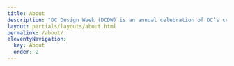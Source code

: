 ```yaml
---
title: About
description: "DC Design Week (DCDW) is an annual celebration of DC’s creative community: an ever-growing body of professionals, makers, and voices working across disciplines. We aspire to foster conversations that will challenge, excite, and promote change. This year, we’re shifting our focus to feature events curated and hosted by our community. Local makers can expect our vision for the future to be pluralistic and our art and design practices to contain a multitude of perspectives and experiences."
layout: partials/layouts/about.html
permalink: /about/
eleventyNavigation:
  key: About
  order: 2
---
```


